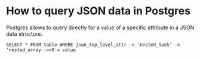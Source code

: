 # How to query JSON data in Postgres

Postgres allows to query directly for a value of a specific attribute in a JSON data structure.

`SELECT * FROM table WHERE json_top_level_attr -> 'nested_hash' -> 'nested_array ->>0 = value`
